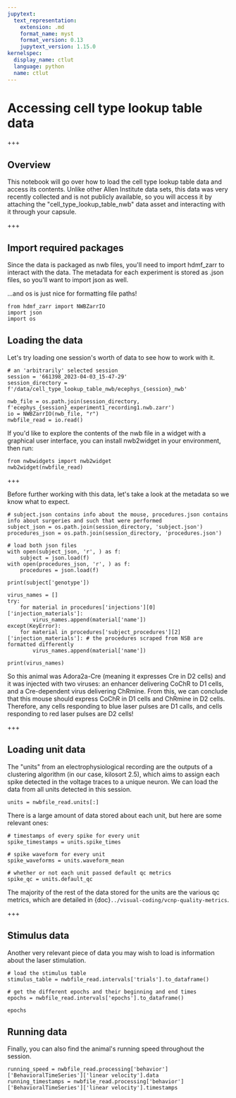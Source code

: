 ```yaml
---
jupytext:
  text_representation:
    extension: .md
    format_name: myst
    format_version: 0.13
    jupytext_version: 1.15.0
kernelspec:
  display_name: ctlut
  language: python
  name: ctlut
---
```


# Accessing cell type lookup table data

+++

## Overview

This notebook will go over how to load the cell type lookup table data and access its contents. Unlike other Allen Institute data sets, this data was very recently collected and is not publicly available, so you will access it by attaching the "cell_type_lookup_table_nwb" data asset and interacting with it through your capsule.

+++

## Import required packages
Since the data is packaged as nwb files, you'll need to import hdmf_zarr to interact with the data. The metadata for each experiment is stored as .json files, so you'll want to import json as well.

...and os is just nice for formatting file paths!

```{code-cell} ipython3
from hdmf_zarr import NWBZarrIO
import json
import os
```

## Loading the data

Let's try loading one session's worth of data to see how to work with it.

```{code-cell} ipython3
# an 'arbitrarily' selected session
session = '661398_2023-04-03_15-47-29'
session_directory = f'/data/cell_type_lookup_table_nwb/ecephys_{session}_nwb'

nwb_file = os.path.join(session_directory, f'ecephys_{session}_experiment1_recording1.nwb.zarr')
io = NWBZarrIO(nwb_file, "r")
nwbfile_read = io.read()
```

If you'd like to explore the contents of the nwb file in a widget with a graphical user interface, you can install nwb2widget in your environment, then run:

```{hint}
from nwbwidgets import nwb2widget
nwb2widget(nwbfile_read)
```

+++

Before further working with this data, let's take a look at the metadata so we know what to expect.

```{code-cell} ipython3
# subject.json contains info about the mouse, procedures.json contains info about surgeries and such that were performed
subject_json = os.path.join(session_directory, 'subject.json')
procedures_json = os.path.join(session_directory, 'procedures.json')

# load both json files
with open(subject_json, 'r', ) as f:
    subject = json.load(f)
with open(procedures_json, 'r', ) as f:
    procedures = json.load(f)

print(subject['genotype'])

virus_names = []
try:
    for material in procedures['injections'][0]['injection_materials']:
        virus_names.append(material['name'])
except(KeyError):
    for material in procedures['subject_procedures'][2]['injection_materials']: # the procedures scraped from NSB are formatted differently
        virus_names.append(material['name'])

print(virus_names)
```

So this animal was Adora2a-Cre (meaning it expresses Cre in D2 cells) and it was injected with two viruses: an enhancer delivering CoChR to D1 cells, and a Cre-dependent virus delivering ChRmine. From this, we can conclude that this mouse should express CoChR in D1 cells and ChRmine in D2 cells. Therefore, any cells responding to blue laser pulses are D1 calls, and cells responding to red laser pulses are D2 cells!

+++

## Loading unit data
The "units" from an electrophysiological recording are the outputs of a clustering algorithm (in our case, kilosort 2.5), which aims to assign each spike detected in the voltage traces to a unique neuron. We can load the data from all units detected in this session.

```{code-cell} ipython3
units = nwbfile_read.units[:]
```

There is a large amount of data stored about each unit, but here are some relevant ones:

```{code-cell} ipython3
# timestamps of every spike for every unit
spike_timestamps = units.spike_times

# spike waveform for every unit
spike_waveforms = units.waveform_mean

# whether or not each unit passed default qc metrics
spike_qc = units.default_qc
```

The majority of the rest of the data stored for the units are the various qc metrics, which are detailed in {doc}`../visual-coding/vcnp-quality-metrics`.

+++

## Stimulus data

Another very relevant piece of data you may wish to load is information about the laser stimulation.

```{code-cell} ipython3
# load the stimulus table
stimulus_table = nwbfile_read.intervals['trials'].to_dataframe()

# get the different epochs and their beginning and end times
epochs = nwbfile_read.intervals['epochs'].to_dataframe()
```

```{code-cell} ipython3
epochs
```

## Running data

Finally, you can also find the animal's running speed throughout the session.

```{code-cell} ipython3
running_speed = nwbfile_read.processing['behavior']['BehavioralTimeSeries']['linear velocity'].data
running_timestamps = nwbfile_read.processing['behavior']['BehavioralTimeSeries']['linear velocity'].timestamps
```

```{code-cell} ipython3

```
